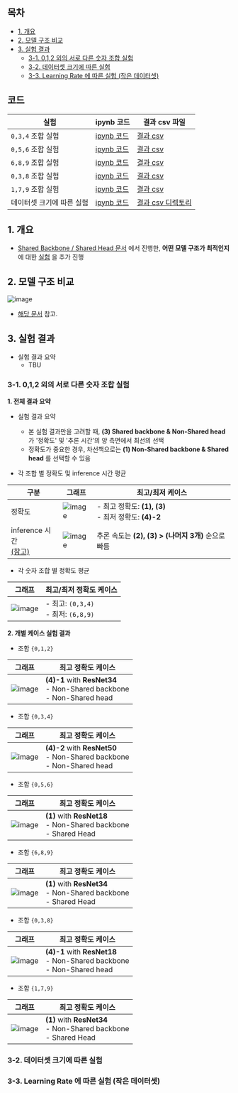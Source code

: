 
## 목차

* [1. 개요](#1-개요)
* [2. 모델 구조 비교](#2-모델-구조-비교)
* [3. 실험 결과](#3-실험-결과)
  * [3-1. 0,1,2 외의 서로 다른 숫자 조합 실험](#3-1-012-외의-서로-다른-숫자-조합-실험) 
  * [3-2. 데이터셋 크기에 따른 실험](#3-2-데이터셋-크기에-따른-실험)
  * [3-3. Learning Rate 에 따른 실험 (작은 데이터셋)](#3-3-learning-rate-에-따른-실험-작은-데이터셋)

## 코드

| 실험                | ipynb 코드                                                                                    | 결과 csv 파일                                               |
|-------------------|---------------------------------------------------------------------------------------------|---------------------------------------------------------|
| ```0,3,4``` 조합 실험 | [ipynb 코드](codes/Shared_Backbone_Head_experiment_034.ipynb)                                 | [결과 csv](codes/Shared_Backbone_Head_experiment_034.csv) |
| ```0,5,6``` 조합 실험 | [ipynb 코드](codes/Shared_Backbone_Head_experiment_056.ipynb)                                 | [결과 csv](codes/Shared_Backbone_Head_experiment_056.csv) |
| ```6,8,9``` 조합 실험 | [ipynb 코드](codes/Shared_Backbone_Head_experiment_689.ipynb)                                 | [결과 csv](codes/Shared_Backbone_Head_experiment_689.csv) |
| ```0,3,8``` 조합 실험 | [ipynb 코드](codes/Shared_Backbone_Head_experiment_038.ipynb)                                 | [결과 csv](codes/Shared_Backbone_Head_experiment_038.csv) |
| ```1,7,9``` 조합 실험 | [ipynb 코드](codes/Shared_Backbone_Head_experiment_179.ipynb)                                 | [결과 csv](codes/Shared_Backbone_Head_experiment_179.csv) |
| 데이터셋 크기에 따른 실험    | [ipynb 코드](codes/Shared_Backbone_Head_experiment_3/Shared_Backbone_Head_experiment_3.ipynb) | [결과 csv 디렉토리](codes/Shared_Backbone_Head_experiment_3)  |

## 1. 개요

* [Shared Backbone / Shared Head 문서](딥러닝_기초_Shared_Backbone_Head.md) 에서 진행한, **어떤 모델 구조가 최적인지** 에 대한 [실험](딥러닝_기초_Shared_Backbone_Head.md#3-탐구-어떤-구조가-가장-좋을까) 을 추가 진행

## 2. 모델 구조 비교

![image](images/Backbone_Head_1.PNG)

* [해당 문서](딥러닝_기초_Shared_Backbone_Head.md#2-구조-비교) 참고.

## 3. 실험 결과

* 실험 결과 요약
  * TBU 

### 3-1. 0,1,2 외의 서로 다른 숫자 조합 실험

**1. 전체 결과 요약**

* 실험 결과 요약
  * 본 실험 결과만을 고려할 때, **(3) Shared backbone & Non-Shared head** 가 '정확도' 및 '추론 시간'의 양 측면에서 최선의 선택
  * 정확도가 중요한 경우, 차선책으로는 **(1) Non-Shared backbone & Shared head** 를 선택할 수 있음

* 각 조합 별 정확도 및 inference 시간 평균

| 구분                                                               | 그래프                                   | 최고/최저 케이스                                     |
|------------------------------------------------------------------|---------------------------------------|-----------------------------------------------|
| 정확도                                                              | ![image](images/Backbone_Head_11.PNG) | - 최고 정확도: **(1), (3)**<br>- 최저 정확도: **(4)-2** |
| inference 시간<br>[(참고)](딥러닝_기초_Shared_Backbone_Head.md#3-2-실험-결과) | ![image](images/Backbone_Head_3.PNG)  | 추론 속도는 **(2), (3) > (나머지 3개)** 순으로 빠름         |

* 각 숫자 조합 별 정확도 평균

| 그래프                                   | 최고/최저 정확도 케이스                              |
|---------------------------------------|--------------------------------------------|
| ![image](images/Backbone_Head_12.PNG) | - 최고: ```(0,3,4)```<br>- 최저: ```(6,8,9)``` |

**2. 개별 케이스 실험 결과**

* 조합 ```{0,1,2}```

| 그래프                                  | 최고 정확도 케이스                                                                |
|--------------------------------------|---------------------------------------------------------------------------|
| ![image](images/Backbone_Head_5.PNG) | **(4)-1** with **ResNet34**<br>- Non-Shared backbone<br>- Non-Shared head |

* 조합 ```{0,3,4}```

| 그래프                                  | 최고 정확도 케이스                                                                |
|--------------------------------------|---------------------------------------------------------------------------|
| ![image](images/Backbone_Head_6.PNG) | **(4)-2** with **ResNet50**<br>- Non-Shared backbone<br>- Non-Shared head |

* 조합 ```{0,5,6}```

| 그래프                                  | 최고 정확도 케이스                                                          |
|--------------------------------------|---------------------------------------------------------------------|
| ![image](images/Backbone_Head_7.PNG) | **(1)** with **ResNet18**<br>- Non-Shared backbone<br>- Shared Head |

* 조합 ```{6,8,9}```

| 그래프                                  | 최고 정확도 케이스                                                          |
|--------------------------------------|---------------------------------------------------------------------|
| ![image](images/Backbone_Head_8.PNG) | **(1)** with **ResNet34**<br>- Non-Shared backbone<br>- Shared Head |

* 조합 ```{0,3,8}```

| 그래프                                  | 최고 정확도 케이스                                                                |
|--------------------------------------|---------------------------------------------------------------------------|
| ![image](images/Backbone_Head_9.PNG) | **(4)-1** with **ResNet18**<br>- Non-Shared backbone<br>- Non-Shared head |

* 조합 ```{1,7,9}```

| 그래프                                   | 최고 정확도 케이스                                                          |
|---------------------------------------|---------------------------------------------------------------------|
| ![image](images/Backbone_Head_10.PNG) | **(1)** with **ResNet34**<br>- Non-Shared backbone<br>- Shared Head |

### 3-2. 데이터셋 크기에 따른 실험

### 3-3. Learning Rate 에 따른 실험 (작은 데이터셋)